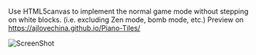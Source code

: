 Use HTML5canvas to implement the normal game mode without stepping on white blocks. (i.e. excluding Zen mode, bomb mode, etc.)
Preview on  https://ajlovechina.github.io/Piano-Tiles/

![ScreenShot](https://raw.github.com/AJLoveChina/pianoTiles/master/screenshot.png)
